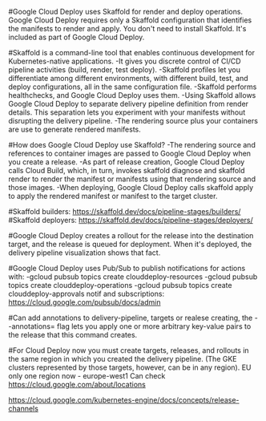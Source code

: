 #Google Cloud Deploy uses Skaffold for render and deploy operations. Google Cloud Deploy requires only a Skaffold configuration that identifies the manifests to render and apply. You don't need to install Skaffold. It's included as part of Google Cloud Deploy.

#Skaffold is a command-line tool that enables continuous development for Kubernetes-native applications.
-It gives you discrete control of CI/CD pipeline activities (build, render, test deploy).
-Skaffold profiles let you differentiate among different environments, with different build, test, and deploy configurations, all in the same configuration file.
-Skaffold performs healthchecks, and Google Cloud Deploy uses them.
-Using Skaffold allows Google Cloud Deploy to separate delivery pipeline definition from render details. This separation lets you experiment with your manifests without disrupting the delivery pipeline.
-The rendering source plus your containers are use to generate rendered manifests.

#How does Google Cloud Deploy use Skaffold?
-The rendering source and references to container images are passed to Google Cloud Deploy when you create a release.
-As part of release creation, Google Cloud Deploy calls Cloud Build, which, in turn, invokes skaffold diagnose and skaffold render to render the manifest or manifests using that rendering source and those images.
-When deploying, Google Cloud Deploy calls skaffold apply to apply the rendered manifest or manifest to the target cluster.

#Skaffold builders: https://skaffold.dev/docs/pipeline-stages/builders/
#Skaffold deployers: https://skaffold.dev/docs/pipeline-stages/deployers/

#Google Cloud Deploy creates a rollout for the release into the destination target, and the release is queued for deployment. When it's deployed, the delivery pipeline visualization shows that fact.

#Google Cloud Deploy uses Pub/Sub to publish notifications for actions with:
-gcloud pubsub topics create clouddeploy-resources
-gcloud pubsub topics create clouddeploy-operations
-gcloud pubsub topics create clouddeploy-approvals
notif and subscriptions: https://cloud.google.com/pubsub/docs/admin

#Can add annotations to delivery-pipeline, targets or realese creating, the --annotations= flag lets you apply one or more arbitrary key-value pairs to the release that this command creates.

#For Cloud Deploy now you must create targets, releases, and rollouts in the same region in which you created the delivery pipeline. (The GKE clusters represented by those targets, however, can be in any region). EU only one region now - europe-west1
Can check https://cloud.google.com/about/locations

https://cloud.google.com/kubernetes-engine/docs/concepts/release-channels